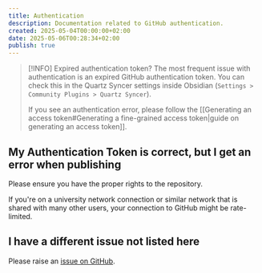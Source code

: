 ```yaml
---
title: Authentication
description: Documentation related to GitHub authentication.
created: 2025-05-04T00:00:00+02:00
date: 2025-05-06T00:28:34+02:00
publish: true
---
```


> [!INFO] Expired authentication token?
> The most frequent issue with authentication is an expired GitHub authentication token. You can check this in the Quartz Syncer settings inside Obsidian (`Settings > Community Plugins > Quartz Syncer`).
>
> If you see an authentication error, please follow the [[Generating an access token#Generating a fine-grained access token|guide on generating an access token]].

## My Authentication Token is correct, but I get an error when publishing

Please ensure you have the proper rights to the repository.

If you're on a university network connection or similar network that is shared with many other users, your connection to GitHub might be rate-limited.

## I have a different issue not listed here

Please raise an [issue on GitHub](https://github.com/saberzero1/quartz-syncer/issues).
